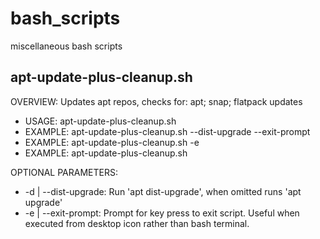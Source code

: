 # bash_scripts
miscellaneous bash scripts

## apt-update-plus-cleanup.sh

OVERVIEW: Updates apt repos, checks for: apt; snap; flatpack updates

* USAGE:    apt-update-plus-cleanup.sh <options>
* EXAMPLE:  apt-update-plus-cleanup.sh --dist-upgrade --exit-prompt
* EXAMPLE:  apt-update-plus-cleanup.sh -e
* EXAMPLE:  apt-update-plus-cleanup.sh

OPTIONAL PARAMETERS:
*   -d | --dist-upgrade: Run 'apt dist-upgrade', when omitted runs 'apt upgrade'
*   -e | --exit-prompt:  Prompt for key press to exit script.
         Useful when executed from desktop icon rather than bash terminal.

